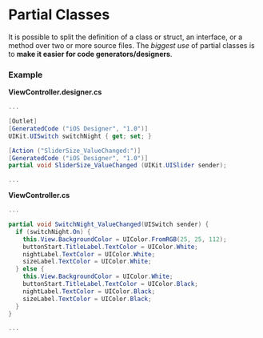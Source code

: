 # Partial Classes
It is possible to split the definition of a class or struct, an interface, or a method over two or more source files. 
The *biggest use* of partial classes is to **make it easier for code generators/designers**.

### Example
**ViewController.designer.cs**
```C#
...

[Outlet]
[GeneratedCode ("iOS Designer", "1.0")]
UIKit.UISwitch switchNight { get; set; }

[Action ("SliderSize_ValueChanged:")]
[GeneratedCode ("iOS Designer", "1.0")]
partial void SliderSize_ValueChanged (UIKit.UISlider sender);

...
```

  
**ViewController.cs**
```C#
...

partial void SwitchNight_ValueChanged(UISwitch sender) {
  if (switchNight.On) {
    this.View.BackgroundColor = UIColor.FromRGB(25, 25, 112);
    buttonStart.TitleLabel.TextColor = UIColor.White;
    nightLabel.TextColor = UIColor.White;
    sizeLabel.TextColor = UIColor.White;
  } else {
    this.View.BackgroundColor = UIColor.White;
    buttonStart.TitleLabel.TextColor = UIColor.Black;
    nightLabel.TextColor = UIColor.Black;
    sizeLabel.TextColor = UIColor.Black;
  }
}

...
```
